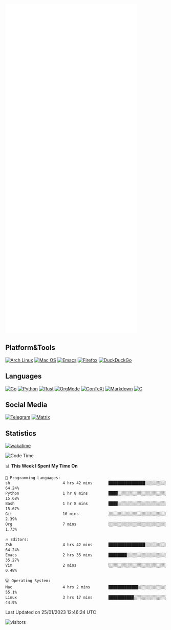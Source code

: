 ![Metrics](https://github.com/SteamedFish/SteamedFish/blob/master/github-metrics.svg)

## Platform&Tools

[![Arch Linux](https://img.shields.io/badge/ArchLinux-1793D1?logo=arch-linux&logoColor=fff&style=flat-square)](https://archlinux.org/)
[![Mac OS](https://img.shields.io/badge/MacOS-000000?style=flat-square&logo=macos&logoColor=F0F0F0)](https://www.apple.com/macos/)
[![Emacs](https://img.shields.io/badge/Emacs-%237F5AB6.svg?&style=flat-square&logo=gnu-emacs&logoColor=white)](https://www.gnu.org/software/emacs/)
[![Firefox](https://img.shields.io/badge/Firefox-FF7139?style=flat-square&logo=Firefox-Browser&logoColor=white)](https://firefox.com/)
[![DuckDuckGo](https://img.shields.io/badge/DuckDuckGo-DE5833?style=flat-square&logo=DuckDuckGo&logoColor=white)](https://duckduckgo.com/)

## Languages

[![Go](https://img.shields.io/badge/Golang-%2300ADD8.svg?style=flat-square&logo=go&logoColor=white)](https://golang.org/)
[![Python](https://img.shields.io/badge/Python-3670A0?style=flat-square&logo=python&logoColor=ffdd54)](https://www.python.org/)
[![Rust](https://img.shields.io/badge/Rust-%23000000.svg?style=flat-square&logo=rust&logoColor=white)](https://www.rust-lang.org/)
[![OrgMode](https://img.shields.io/badge/OrgMode-%23000000.svg?style=flat-square&logo=org&logoColor=white)](https://orgmode.org/)
[![ConTeXt](https://img.shields.io/badge/ConTeXt-%23008080.svg?style=flat-square&logo=latex&logoColor=white)](https://contextgarden.net/)
[![Markdown](https://img.shields.io/badge/MarkDown-%23000000.svg?style=flat-square&logo=markdown&logoColor=white)](https://daringfireball.net/projects/markdown/)
[![C](https://img.shields.io/badge/C-%2300599C.svg?style=flat-square&logo=c&logoColor=white)](https://www.iso.org/standard/74528.html)

## Social Media
[![Telegram](https://img.shields.io/badge/SteamedFish-2CA5E0?style=social&logo=telegram&logoColor=white)](https://t.me/SteamedFish)
[![Matrix](https://img.shields.io/badge/SteamedFish-2CA5E0?style=social&logo=matrix&logoColor=black)](https://matrix.to/#/@i:steamedfish.org)

## Statistics
[![wakatime](https://wakatime.com/badge/user/168280d6-fcf2-4b4f-ad3a-dc4612f35b38.svg)](https://wakatime.com/@168280d6-fcf2-4b4f-ad3a-dc4612f35b38)

<!--START_SECTION:waka-->
![Code Time](http://img.shields.io/badge/Code%20Time-2%2C261%20hrs%2012%20mins-blue)

📊 **This Week I Spent My Time On** 

```text
💬 Programming Languages: 
sh                       4 hrs 42 mins       ████████████████░░░░░░░░░   64.24% 
Python                   1 hr 8 mins         ████░░░░░░░░░░░░░░░░░░░░░   15.68% 
Bash                     1 hr 8 mins         ████░░░░░░░░░░░░░░░░░░░░░   15.67% 
Git                      10 mins             ░░░░░░░░░░░░░░░░░░░░░░░░░   2.39% 
Org                      7 mins              ░░░░░░░░░░░░░░░░░░░░░░░░░   1.73%

🔥 Editors: 
Zsh                      4 hrs 42 mins       ████████████████░░░░░░░░░   64.24% 
Emacs                    2 hrs 35 mins       ████████░░░░░░░░░░░░░░░░░   35.27% 
Vim                      2 mins              ░░░░░░░░░░░░░░░░░░░░░░░░░   0.48%

💻 Operating System: 
Mac                      4 hrs 2 mins        █████████████░░░░░░░░░░░░   55.1% 
Linux                    3 hrs 17 mins       ███████████░░░░░░░░░░░░░░   44.9%

```


 Last Updated on 25/01/2023 12:46:24 UTC
<!--END_SECTION:waka-->

![visitors](https://visitor-badge.laobi.icu/badge?page_id=SteamedFish.SteamedFish)
